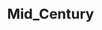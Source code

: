 ---
title: Mid_Century
crosslinks:
- ThriftStoreHauls
- midcenturymodern
- midcentury
- AmateurRoomPorn
- youtubot
- ArtDeco
- BrasilOnReddit
- architecture
- maninthehighcastle
- youtubefactsbot
- MidCenturyDesign
- alotabot
- audiophile
- HailCorporate
- nocontext
- woodworking
- food
- delusionalartists
- livven
- sewcrazy
---